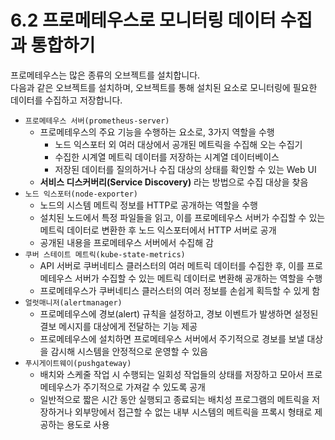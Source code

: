 # 6.2 프로메테우스로 모니터링 데이터 수집과 통합하기

프로메테우스는 많은 종류의 오브젝트를 설치합니다.  
다음과 같은 오브젝트를 설치하며, 오브젝트를 통해 설치된 요소로 모니터링에 필요한 데이터를 수집하고 저장합니다.

- `프로메테우스 서버(prometheus-server)`
    - 프로메테우스의 주요 기능을 수행하는 요소로, 3가지 역할을 수행
        - 노드 익스포터 외 여러 대상에서 공개된 메트릭을 수집해 오는 수집기
        - 수집한 시계열 메트릭 데이터를 저장하는 시계열 데이터베이스
        - 저장된 데이터를 질의하거나 수집 대상의 상태를 확인할 수 있는 Web UI
    - **서비스 디스커버리(Service Discovery)** 라는 방법으로 수집 대상을 찾음
- `노드 익스포터(node-exporter)`
    - 노드의 시스템 메트릭 정보를 HTTP로 공개하는 역할을 수행
    - 설치된 노드에서 특정 파일들을 읽고, 이를 프로메테우스 서버가 수집할 수 있는 메트릭 데이터로 변환한 후 노드 익스포터에서 HTTP 서버로 공개
    - 공개된 내용을 프로메테우스 서버에서 수집해 감
- `쿠버 스테이트 메트릭(kube-state-metrics)`
    - API 서버로 쿠버네티스 클러스터의 여러 메트릭 데이터를 수집한 후, 이를 프로메테우스 서버가 수집할 수 있는 메트릭 데이터로 변환해 공개하는 역할을 수행
    - 프로메테우스가 쿠버네티스 클러스터의 여러 정보를 손쉽게 획득할 수 있게 함
- `얼럿매니저(alertmanager)`
    - 프로메테우스에 경보(alert) 규칙을 설정하고, 경보 이벤트가 발생하면 설정된 결보 메시지를 대상에게 전달하는 기능 제공
    - 프로메테우스에 설치하면 프로메테우스 서버에서 주기적으로 경보를 보낼 대상을 감시해 시스템을 안정적으로 운영할 수 있음
- `푸시게이트웨이(pushgateway)`
    - 배치와 스케줄 작업 시 수행되는 일회성 작업들의 상태를 저장하고 모아서 프로메테우스가 주기적으로 가져갈 수 있도록 공개
    - 일반적으로 짧은 시간 동안 실행되고 종료되는 배치성 프로그램의 메트릭을 저장하거나 외부망에서 접근할 수 없는 내부 시스템의 메트릭을 프록시 형태로 제공하는 용도로 사용